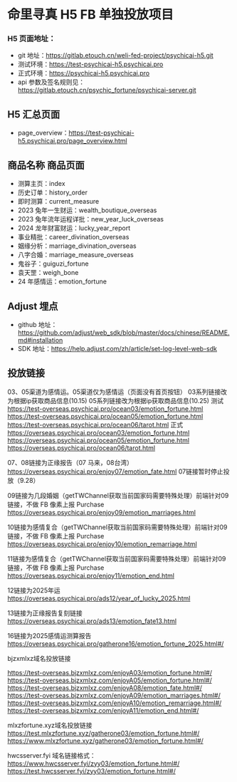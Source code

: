 <!--
 * @Author: wujiang@weli.cn
 * @Date: 2023-09-28 14:17:24
 * @LastEditors: wujiang
 * @LastEditTime: 2024-05-07 19:23:14
 * @Description:
-->

# 命里寻真 H5 FB 单独投放项目

### H5 页面地址：

- git 地址：https://gitlab.etouch.cn/weli-fed-project/psychicai-h5.git
- 测试环境：https://test-psychicai-h5.psychicai.pro
- 正式环境：https://psychicai-h5.psychicai.pro
- api 参数及签名规则见：https://gitlab.etouch.cn/psychic_fortune/psychicai-server.git

## H5 汇总页面

- page_overview：https://test-psychicai-h5.psychicai.pro/page_overview.html

## 商品名称 商品页面

- 测算主页：index
- 历史订单：history_order
- 即时测算：current_measure
- 2023 兔年一生财运：wealth_boutique_overseas
- 2023 兔年流年运程详批：new_year_luck_overseas
- 2024 龙年财富财运：lucky_year_report
- 事业精批：career_divination_overseas
- 姻缘分析：marriage_divination_overseas
- 八字合婚：marriage_measure_overseas
- 鬼谷子：guiguzi_fortune
- 袁天罡：weigh_bone
- 24 年感情运：emotion_fortune

## Adjust 埋点

- github 地址：https://github.com/adjust/web_sdk/blob/master/docs/chinese/README.md#installation
- SDK 地址：https://help.adjust.com/zh/article/set-log-level-web-sdk

## 投放链接
03、05渠道为感情运。05渠道仅为感情运（页面没有首页按钮）
03系列链接改为根据ip获取商品信息(10.15)
05系列链接改为根据ip获取商品信息(10.25)
测试
https://test-overseas.psychicai.pro/ocean03/emotion_fortune.html
https://test-overseas.psychicai.pro/ocean05/emotion_fortune.html
https://test-overseas.psychicai.pro/ocean06/tarot.html
正式
https://overseas.psychicai.pro/ocean03/emotion_fortune.html
https://overseas.psychicai.pro/ocean05/emotion_fortune.html
https://overseas.psychicai.pro/ocean06/tarot.html

07、08链接为正缘报告（07 马来，08台湾）
https://overseas.psychicai.pro/enjoy07/emotion_fate.html
07链接暂时停止投放（9.28）

09链接为几段婚姻（getTWChannel获取当前国家码需要特殊处理）前端针对09链接，不做 FB 像素上报 Purchase
https://overseas.psychicai.pro/enjoy09/emotion_marriages.html

10链接为感情复合（getTWChannel获取当前国家码需要特殊处理）前端针对09链接，不做 FB 像素上报 Purchase
https://overseas.psychicai.pro/enjoy10/emotion_remarriage.html


11链接为感情复合（getTWChannel获取当前国家码需要特殊处理）前端针对09链接，不做 FB 像素上报 Purchase
https://overseas.psychicai.pro/enjoy11/emotion_end.html

12链接为2025年运
https://overseas.psychicai.pro/ads12/year_of_lucky_2025.html

13链接为正缘报告复刻链接
https://overseas.psychicai.pro/ads13/emotion_fate13.html

16链接为2025感情运测算报告
https://overseas.psychicai.pro/gatherone16/emotion_fortune_2025.html#/


bjzxmlxz域名投放链接

https://test-overseas.bjzxmlxz.com/enjoyA03/emotion_fortune.html#/
https://test-overseas.bjzxmlxz.com/enjoyA05/emotion_fortune.html#/
https://test-overseas.bjzxmlxz.com/enjoyA08/emotion_fate.html#/
https://test-overseas.bjzxmlxz.com/enjoyA09/emotion_marriages.html#/
https://test-overseas.bjzxmlxz.com/enjoyA10/emotion_remarriage.html#/
https://test-overseas.bjzxmlxz.com/enjoyA11/emotion_end.html#/

mlxzfortune.xyz域名投放链接
https://test.mlxzfortune.xyz/gatherone03/emotion_fortune.html#/
https://www.mlxzfortune.xyz/gatherone03/emotion_fortune.html#/

hwcsserver.fyi 域名链接格式：
https://www.hwcsserver.fyi/zyy03/emotion_fortune.html#/
https://test.hwcsserver.fyi/zyy03/emotion_fortune.html#/